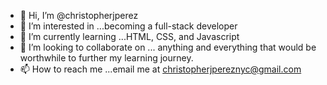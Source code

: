 - 👋 Hi, I’m @christopherjperez
- 👀 I’m interested in ...becoming a full-stack developer
- 🌱 I’m currently learning ...HTML, CSS, and Javascript
- 💞️ I’m looking to collaborate on ... anything and everything that would be worthwhile to further my learning journey.
- 📫 How to reach me ...email me at christopherjpereznyc@gmail.com

<!---
christopherjperez/christopherjperez is a ✨ special ✨ repository because its `README.md` (this file) appears on your GitHub profile.
You can click the Preview link to take a look at your changes.
--->
